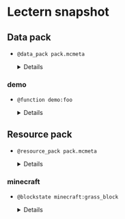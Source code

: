 # Lectern snapshot

## Data pack

- `@data_pack pack.mcmeta`

  <details>

  ```json
  {
    "pack": {
      "description": "hello",
      "pack_format": 7
    }
  }
  ```

  </details>

### demo

- `@function demo:foo`

  <details>

  ```mcfunction
  say foo
  ```

  </details>

## Resource pack

- `@resource_pack pack.mcmeta`

  <details>

  ```json
  {
    "pack": {
      "pack_format": 6,
      "description": ""
    }
  }
  ```

  </details>

### minecraft

- `@blockstate minecraft:grass_block`

  <details>

  ```json
  {
    "variants": {
      "snowy=false": { "model": "block/grass_block" },
      "snowy=true": { "model": "block/grass_block_snow" }
    }
  }
  ```

  </details>
